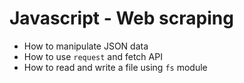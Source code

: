 # Javascript - Web scraping

- How to manipulate JSON data
- How to use `request` and fetch API
- How to read and write a file using `fs` module
